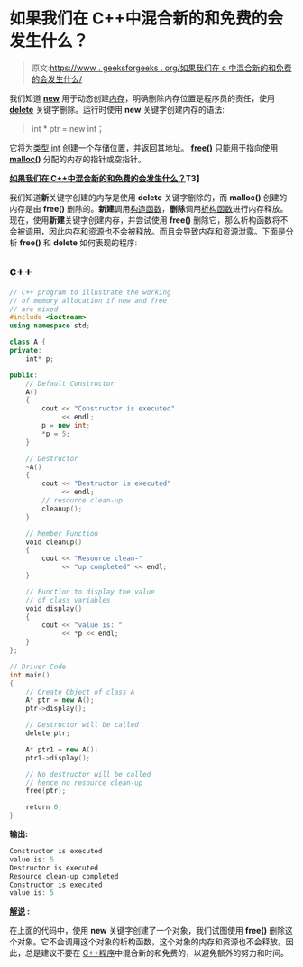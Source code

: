 # 如果我们在 C++中混合新的和免费的会发生什么？

> 原文:[https://www . geeksforgeeks . org/如果我们在 c 中混合新的和免费的会发生什么/](https://www.geeksforgeeks.org/what-happens-if-we-mix-new-and-free-in-c/)

我们知道 **[new](https://www.geeksforgeeks.org/new-and-delete-operators-in-cpp-for-dynamic-memory/)** 用于动态创建[内存](https://www.geeksforgeeks.org/dynamic-memory-allocation-in-c-using-malloc-calloc-free-and-realloc/)，明确删除内存位置是程序员的责任，使用 [**delete**](https://www.geeksforgeeks.org/delete-in-c/) 关键字删除。运行时使用 **new** 关键字创建内存的语法:

> int * ptr = new int；

它将为[类型 int](https://www.geeksforgeeks.org/c-data-types/) 创建一个存储位置，并返回其地址。 **[free()](https://www.geeksforgeeks.org/g-fact-30/)** 只能用于指向使用 **[malloc()](https://www.geeksforgeeks.org/malloc-vs-new/)** 分配的内存的指针或空指针。

**<u>如果我们在 C++中混合新的和免费的会发生什么？</u>T3】**

我们知道**新**关键字创建的内存是使用 **delete** 关键字删除的，而 **malloc()** 创建的内存是由 **free()** 删除的。**新建**调用[构造函数](https://www.geeksforgeeks.org/constructors-c/)，**删除**调用[析构函数](https://www.geeksforgeeks.org/destructors-c/)进行内存释放。现在，使用**新建**关键字创建内存，并尝试使用 **free()** 删除它，那么析构函数将不会被调用，因此内存和资源也不会被释放。而且会导致内存和资源泄露。下面是分析 **free()** 和 **delete** 如何表现的程序:

## c++

```cpp
// C++ program to illustrate the working
// of memory allocation if new and free
// are mixed
#include <iostream>
using namespace std;

class A {
private:
    int* p;

public:
    // Default Constructor
    A()
    {
        cout << "Constructor is executed"
             << endl;
        p = new int;
        *p = 5;
    }

    // Destructor
    ~A()
    {
        cout << "Destructor is executed"
             << endl;
        // resource clean-up
        cleanup();
    }

    // Member Function
    void cleanup()
    {
        cout << "Resource clean-"
             << "up completed" << endl;
    }

    // Function to display the value
    // of class variables
    void display()
    {
        cout << "value is: "
             << *p << endl;
    }
};

// Driver Code
int main()
{
    // Create Object of class A
    A* ptr = new A();
    ptr->display();

    // Destructor will be called
    delete ptr;

    A* ptr1 = new A();
    ptr1->display();

    // No destructor will be called
    // hence no resource clean-up
    free(ptr);

    return 0;
}
```

**输出:**

```cpp
Constructor is executed
value is: 5
Destructor is executed
Resource clean-up completed
Constructor is executed
value is: 5

```

**<u>解说</u> :**

在上面的代码中，使用 **new** 关键字创建了一个对象，我们试图使用 **free()** 删除这个对象。它不会调用这个对象的析构函数，这个对象的内存和资源也不会释放。因此，总是建议不要在 [C++程序](https://www.geeksforgeeks.org/c-plus-plus/)中混合新的和免费的，以避免额外的努力和时间。